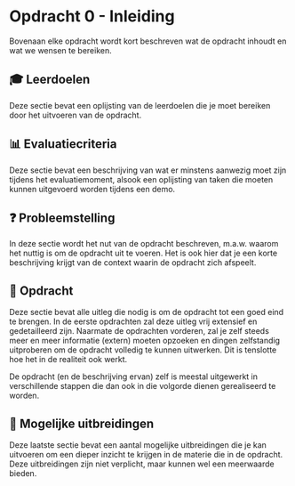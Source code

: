 # Opdracht 0 - Inleiding

Bovenaan elke opdracht wordt kort beschreven wat de opdracht inhoudt en wat we wensen te bereiken.

## :mortar_board: Leerdoelen

Deze sectie bevat een oplijsting van de leerdoelen die je moet bereiken door het uitvoeren van de opdracht.

## :bar_chart: Evaluatiecriteria

Deze sectie bevat een beschrijving van wat er minstens aanwezig moet zijn tijdens het evaluatiemoment, alsook een oplijsting van taken die moeten kunnen uitgevoerd worden tijdens een demo.

## :question: Probleemstelling

In deze sectie wordt het nut van de opdracht beschreven, m.a.w. waarom het nuttig is om de opdracht uit te voeren. Het is ook hier dat je een korte beschrijving krijgt van de context waarin de opdracht zich afspeelt.

## :memo: Opdracht

Deze sectie bevat alle uitleg die nodig is om de opdracht tot een goed eind te brengen. In de eerste opdrachten zal deze uitleg vrij extensief en gedetailleerd zijn. Naarmate de opdrachten vorderen, zal je zelf steeds meer en meer informatie (extern) moeten opzoeken en dingen zelfstandig uitproberen om de opdracht volledig te kunnen uitwerken. Dit is tenslotte hoe het in de realiteit ook werkt.

De opdracht (en de beschrijving ervan) zelf is meestal uitgewerkt in verschillende stappen die dan ook in die volgorde dienen gerealiseerd te worden.

## :rocket: Mogelijke uitbreidingen

Deze laatste sectie bevat een aantal mogelijke uitbreidingen die je kan uitvoeren om een dieper inzicht te krijgen in de materie die in de opdracht. Deze uitbreidingen zijn niet verplicht, maar kunnen wel een meerwaarde bieden.
